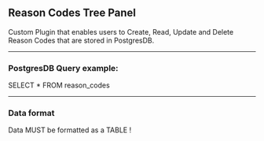 ## Reason Codes Tree Panel 
Custom Plugin that enables users to Create, Read, Update and Delete Reason Codes that are stored in PostgresDB.

------

### PostgresDB Query example: 
SELECT * FROM reason_codes

-------

### Data format
Data MUST be formatted as a TABLE !
